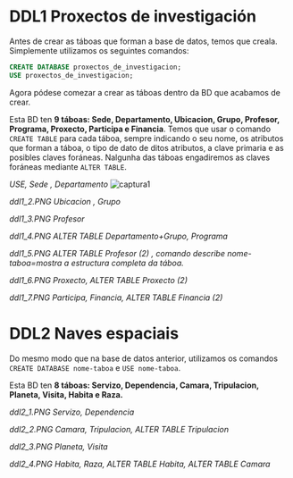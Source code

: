 # DDL1 Proxectos de investigación

Antes de crear as táboas que forman a base de datos, temos que creala. Simplemente utilizamos os seguintes comandos:

```SQL
CREATE DATABASE proxectos_de_investigacion; 
USE proxectos_de_investigacion;
```

Agora pódese comezar a crear as táboas dentro da BD que acabamos de crear. 

Esta BD ten **9 táboas: Sede, Departamento, Ubicacion, Grupo, Profesor, Programa, Proxecto, Participa e Financia**. Temos que usar o comando `CREATE TABLE` para cada táboa, sempre indicando o seu nome, os atributos que forman a táboa, o tipo de dato de ditos atributos, a clave primaria e as posibles claves foráneas. Nalgunha das táboas engadiremos as claves foráneas mediante `ALTER TABLE`.

*USE, Sede , Departamento*
![captura1](https://github.com/pmareque/Tarea-3-Crear-2-BBDD-en-MariaDB-/blob/master/ddl1_1.PNG)

*ddl1_2.PNG Ubicacion , Grupo*

*ddl1_3.PNG Profesor*

*ddl1_4.PNG ALTER TABLE Departamento+Grupo, Programa*

*ddl1_5.PNG ALTER TABLE Profesor (2) , comando describe nome-taboa=mostra a estructura completa da táboa.*

*ddl1_6.PNG Proxecto, ALTER TABLE Proxecto (2)*

*ddl1_7.PNG Participa, Financia, ALTER TABLE Financia (2)*

# DDL2 Naves espaciais

Do mesmo modo que na base de datos anterior, utilizamos os comandos `CREATE DATABASE nome-taboa` e `USE nome-taboa`.

Esta BD ten **8 táboas: Servizo, Dependencia, Camara, Tripulacion, Planeta, Visita, Habita e Raza.**


*ddl2_1.PNG Servizo, Dependencia*

*ddl2_2.PNG Camara, Tripulacion, ALTER TABLE Tripulacion*

*ddl2_3.PNG Planeta, Visita*

*ddl2_4.PNG Habita, Raza, ALTER TABLE Habita, ALTER TABLE Camara*
